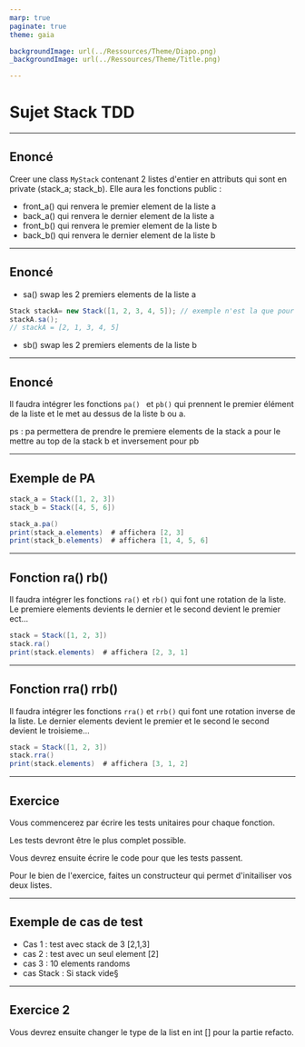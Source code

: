 ```yaml
---
marp: true
paginate: true
theme: gaia

backgroundImage: url(../Ressources/Theme/Diapo.png)
_backgroundImage: url(../Ressources/Theme/Title.png)

---
```


<link href="../Ressources/Theme/CSS/theme.css" rel="stylesheet">

# Sujet Stack TDD

---

## Enoncé

Creer une class `MyStack` contenant 2 listes d'entier en attributs qui sont en private (stack_a; stack_b).
Elle aura les fonctions public :
- front_a() qui renvera le premier element de la liste a
- back_a() qui renvera le dernier element de la liste a
- front_b() qui renvera le premier element de la liste b
- back_b() qui renvera le dernier element de la liste b

---

## Enoncé 

- sa() swap les 2 premiers elements de la liste a

```csharp
Stack stackA= new Stack([1, 2, 3, 4, 5]); // exemple n'est la que pour imager le fonctionnement
stackA.sa();
// stackA = [2, 1, 3, 4, 5]
```

- sb() swap les 2 premiers elements de la liste b

---

## Enoncé 

Il faudra intégrer les fonctions `pa() ` et `pb()` qui prennent le premier élément de la liste et le met au dessus de la liste b ou a.

ps : pa permettera de prendre le premiere elements de la stack a pour le mettre au top de la stack b et inversement pour pb



---

## Exemple de PA 

```csharp
stack_a = Stack([1, 2, 3])
stack_b = Stack([4, 5, 6])

stack_a.pa()
print(stack_a.elements)  # affichera [2, 3]
print(stack_b.elements)  # affichera [1, 4, 5, 6]

```



---

## Fonction ra() rb()

Il faudra intégrer les fonctions `ra()` et `rb()` qui font une rotation de la liste. 
Le premiere elements devients le dernier et le second devient le premier ect...

```csharp
stack = Stack([1, 2, 3])
stack.ra()
print(stack.elements)  # affichera [2, 3, 1]


```

---

## Fonction rra() rrb()

Il faudra intégrer les fonctions `rra()` et `rrb()` qui font une rotation inverse de la liste.
Le dernier elements devient le premier et le second le second devient le troisieme...

```csharp
stack = Stack([1, 2, 3])
stack.rra()
print(stack.elements)  # affichera [3, 1, 2]
```


---

## Exercice

Vous commencerez par écrire les tests unitaires pour chaque fonction.

Les tests devront être le plus complet possible.

Vous devrez ensuite écrire le code pour que les tests passent.

Pour le bien de l'exercice, faites un constructeur qui permet d'initailiser vos deux listes.

---

## Exemple de cas de test

- Cas 1 : test avec stack de 3 [2,1,3]
- cas 2 : test avec un seul element [2]
- cas 3 : 10 elements randoms
- cas Stack : Si stack vide§

---


## Exercice 2

Vous devrez ensuite changer le type de la list en int []
pour la partie refacto.